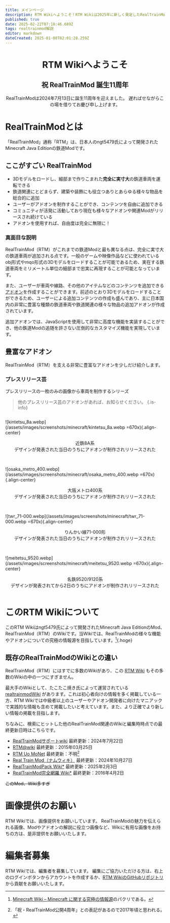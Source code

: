 ```yaml
---
title: メインページ
description: RTM Wikiへようこそ！RTM Wikiは2025年に新しく発足したRealTrainMod（RTM）のWikiです。このサイトを見ればRealTrainModがわかる！
published: true
date: 2025-02-22T07:18:46.689Z
tags: realtrainmod解説
editor: markdown
dateCreated: 2025-01-08T02:01:28.259Z
---
```


<h1 style="text-align:center">RTM Wikiへようこそ</h1>

<h2 style="text-align:center">祝 RealTrainMod 誕生11周年</h2>

<p style="text-align:center">
  RealTrainModは2024年7月13日に誕生11周年を迎えました。
  遅ればせながらこの場を借りてお慶び申し上げます。
</p>


<!--
メモ：この辺にRealTrainMod（RTM）を象徴するような画像を一枚
-->

<!--
<blockquote class="twitter-tweet" data-media-max-width="800" data-lang="ja" data-dnt="true"><p lang="ja" dir="ltr"><a href="https://twitter.com/hashtag/RealTrainMod?src=hash&amp;ref_src=twsrc%5Etfw">#RealTrainMod</a> <a href="https://twitter.com/hashtag/Minecraft?src=hash&amp;ref_src=twsrc%5Etfw">#Minecraft</a> <br><br>あなたの街にも<br>自動車、走らせませんか？<br><br>レイアウトデータをUploadしました。<br>HojyoLayoutPack_『NPCCars_HTDemo』 <a href="https://t.co/Ya1LQQHKsP">https://t.co/Ya1LQQHKsP</a><br><br>RTM/H10BM/NPCCarsほか、<br>いくつかの前提Modが必要です。<br><br>（リプライで続く） <a href="https://t.co/QVpI5hywtz">pic.twitter.com/QVpI5hywtz</a></p>&mdash; 宝条みちる@Minecraft (@hojyo_minecraft) <a href="https://twitter.com/hojyo_minecraft/status/1789626066098942406?ref_src=twsrc%5Etfw">2024年5月12日</a></blockquote>
-->
          
# RealTrainModとは
「RealTrainMod」通称「RTM」は、日本人のngt5479氏によって開発されたMinecraft Java Editionの鉄道Modです。

## ここがすごい RealTrainMod
- 3Dモデルをロードし、細部まで作りこまれた**完全に実寸大**の鉄道車両を運転できる
- 鉄道関連にとどまらず、建築や装飾にも役立つありとあらゆる様々な物品を総合的に追加
- ユーザーがアドオンを制作することができ、コンテンツを自由に追加できる
- コミュニティが活発に活動しており現在も様々なアドオンや関連Modがリリースされ続けている
- アドオンを使用すれば、自由度は完全に無限に！

### 真面目な説明
RealTrainMod（RTM）がこれまでの鉄道Modと最も異なる点は、完全に実寸大の鉄道車両が追加される点です。一般のゲームや映像作品などに使われているobj形式やmqo形式の3Dモデルをロードすることが可能であるため、実在する鉄道車両をミリメートル単位の細部まで忠実に再現することが可能となっています。

また、ユーザーが車両や線路、その他のアイテムなどのコンテンツを追加できる[アドオン](/ja/addon-usage)を作成することができます。前述のとおり3Dモデルをロードすることができるため、ユーザーによる追加コンテンツの作成も盛んであり、主に日本国内の非常に豊富な種類の鉄道車両や鉄道関連の様々な物品の追加アドオンが作成されています。

追加アドオンでは、JavaScriptを使用して非常に高度な機能を実装することができ、他の鉄道Modの追随を許さない圧倒的なカスタマイズ機能を実現しています。

## 豊富なアドオン
RealTrainMod（RTM）を支える非常に豊富なアドオンを少しだけ紹介します。
<!--
<blockquote class="twitter-tweet" data-conversation="none" data-lang="ja" data-dnt="true" data-theme="dark"><p lang="ja" dir="ltr">こちらのほうはソリオと比べて、なんだか少しいかめしい見た目になったような気がします……姉妹車なので、そう大きくは変わらないのですが。エンブレム効果でしょうか？ <a href="https://t.co/0AiJqQtqsy">pic.twitter.com/0AiJqQtqsy</a></p>&mdash; 宝条みちる@Minecraft (@hojyo_minecraft) <a href="https://twitter.com/hojyo_minecraft/status/1868287778649485411?ref_src=twsrc%5Etfw">2024年12月15日</a></blockquote>
-->

### プレスリリース芸
プレスリリースの一枚のみの画像から車両を制作するシリーズ
> 他のプレスリリース芸のアドオンがあれば、お知らせください。
{.is-info}
<div style="
            display: flex;
            flex-wrap: wrap;
            justify-content: center;
            align-items: center;
            gap: 16px;
            ">
  <div>
    
  ![kintetsu_8a.webp](/assets/images/screenshots/minecraft/kintetsu_8a.webp =670x){.align-center}
  <p style="text-align:center">近鉄8A系<br>デザインが発表された当日のうちにアドオンが制作されリリースされた</p>
  </div>

  <div>
    
  ![osaka_metro_400.webp](/assets/images/screenshots/minecraft/osaka_metro_400.webp =670x){.align-center}
  <p style="text-align:center">大阪メトロ400系<br>デザインが発表された当日のうちにアドオンが制作されリリースされた</p>
  </div>

  <div>
    
  ![twr_71-000.webp](/assets/images/screenshots/minecraft/twr_71-000.webp =670x){.align-center}
  <p style="text-align:center">りんかい線71-000形<br>デザインが発表された当日のうちにアドオンが制作されリリースされた</p>
  </div>

  <div>
    
  ![meitetsu_9520.webp](/assets/images/screenshots/minecraft/meitetsu_9520.webp =670x){.align-center}
  <p style="text-align:center">名鉄9520/9120系<br>デザインが発表されてから2日のうちにアドオンが制作されリリースされた</p>
  </div>
</div>


# このRTM Wikiについて
このRTM Wikiはngt5479氏によって開発されたMinecraft Java EditionのMod、RealTrainMod（RTM）のWikiです。当Wikiでは、RealTrainModの様々な機能やアドオンについての究極の情報源を目指しています。[^1]{.hoge}

## 既存のRealTrainModのWikiとの違い
RealTrainMod（RTM）にはすでに多数のWikiがあり、この [RTM Wiki](/ja/home) もその多数のWikiの中の一つにすぎません。

最大手のWikiとして、たこたこ焼き氏によって運営されている [realtrainmodWiki](https://gamerch.com/realtrainmod/) があります。これは初心者向けの情報を多く掲載している一方、RTM Wikiでは中級者以上のユーザーやアドオン開発者に向けたマニアックで実践的な情報も含めて掲載したいと考えています。また、より正確でより新しい情報の掲載を目指します。

ちなみに、検索にヒットした他のRealTrainMod関連のWikiと編集時時点での最終更新日時はこちらです。
* [RealTrainModサポートwiki](https://wikiwiki.jp/rtm-sub/) 最終更新：2024年7月22日
* [RTM@wiki](https://w.atwiki.jp/ngtmods/) 最終更新：2015年03月25日
* [RTM Uo MoNet](http://rtm-uo-monet.wikidot.com/) 最終更新：不明[^2]
* [Real Train Mod（ナムウィキ）](https://namu.wiki/w/Real%20Train%20Mod) 最終更新：2024年10月27日
* [RealTrainModPack Wiki*](https://wikiwiki.jp/rtm-addon/) 最終更新：2025年2月3日
* [RealTrainMod完全網羅 Wiki*](https://wikiwiki.jp/maikurartm/) 最終更新：2016年4月2日

~~このMod、Wiki多すぎ~~

# 画像提供のお願い
RTM Wikiでは、画像提供をお願いしています。
RealTrainModの魅力を伝えられる画像、Modやアドオンの解説に役立つ画像など、Wikiに有用な画像をお持ちの方は、是非提供をお願いいたします。

# 編集者募集
RTM Wikiでは、編集者を募集しています。
編集にご協力いただける方は、右上のログインボタンからアカウントを作成するか、[RTM WikiのGitHubリポジトリ](https://github.com/Builder256/RTM-Wiki) から貢献をお願いいたします。


[^1]: [Minecraft Wiki – Minecraft に関する究極の情報源](https://ja.minecraft.wiki/)のパクリである。
[^2]: 「祝・RealTrainMod公開4周年」との表記があるので2017年頃と思われる。